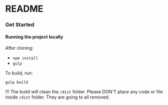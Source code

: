 # README

### Get Started

#### Running the project locally

After cloning:

* ```npm install```
* ```gulp```

To build, run:

```gulp build```

!!! The build will clean the `/dist` folder. Please DON'T place any code or
file inside `/dist` folder. They are going to all removed.
